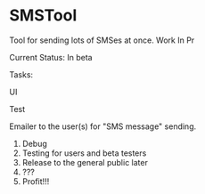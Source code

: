 # SMSTool
Tool for sending lots of SMSes at once. Work In Pr

Current Status: In beta 

Tasks: <p/>
UI <p/>
Test <p/>
Emailer to the user(s) for "SMS message" sending.

1. Debug
2. Testing for users and beta testers
3. Release to the general public later
4. ???
5. Profit!!!


